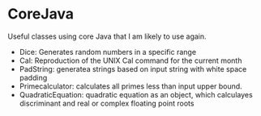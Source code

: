 # CoreJava
Useful classes using core Java that I am likely to use again.

* Dice: Generates random numbers in a specific range
* Cal: Reproduction of the UNIX Cal command for the current month
* PadString: generatea strings based on input string with white space padding
* Primecalculator: calculates all primes less than input upper bound.
* QuadraticEquation: quadratic equation as an object, which calculayes discriminant and real or complex floating point roots
